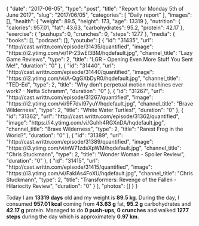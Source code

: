 {
    "date": "2017-06-05",
    "type": "post",
    "title": "Report for Monday 5th of June 2017",
    "slug": "2017\/06\/05",
    "categories": [
        "Daily report"
    ],
    "images": [],
    "health": {
        "weight": 89.5,
        "height": 173,
        "age": 13319
    },
    "nutrition": {
        "calories": 957.01,
        "fat": 43.63,
        "carbohydrates": 95.2,
        "protein": 42.17
    },
    "exercise": {
        "pushups": 0,
        "crunches": 0,
        "steps": 1277
    },
    "media": {
        "books": [],
        "podcast": [],
        "youtube": [
            {
                "id": "31435",
                "url": "http:\/\/cast.writtn.com\/episode\/31435\/quantified",
                "image": "https:\/\/i2.ytimg.com\/vi\/1P-23wEl3BM\/hqdefault.jpg",
                "channel_title": "Lazy Game Reviews",
                "type": 2,
                "title": "LGR - Opening Even More Stuff You Sent Me!",
                "duration": "0"
            },
            {
                "id": "31440",
                "url": "http:\/\/cast.writtn.com\/episode\/31440\/quantified",
                "image": "https:\/\/i2.ytimg.com\/vi\/A-QgGXbDyR0\/hqdefault.jpg",
                "channel_title": "TED-Ed",
                "type": 2,
                "title": "Why don't perpetual motion machines ever work? - Netta Schramm",
                "duration": "0"
            },
            {
                "id": "31267",
                "url": "http:\/\/cast.writtn.com\/episode\/31267\/quantified",
                "image": "https:\/\/i2.ytimg.com\/vi\/9F7dvI97yuY\/hqdefault.jpg",
                "channel_title": "Brave Wilderness",
                "type": 2,
                "title": "White Water Turtles!",
                "duration": "0"
            },
            {
                "id": "31362",
                "url": "http:\/\/cast.writtn.com\/episode\/31362\/quantified",
                "image": "https:\/\/i4.ytimg.com\/vi\/Guhh4RGXnDA\/hqdefault.jpg",
                "channel_title": "Brave Wilderness",
                "type": 2,
                "title": "Rarest Frog in the World?",
                "duration": "0"
            },
            {
                "id": "31389",
                "url": "http:\/\/cast.writtn.com\/episode\/31389\/quantified",
                "image": "https:\/\/i3.ytimg.com\/vi\/nW71zdsXpWM\/hqdefault.jpg",
                "channel_title": "Chris Stuckmann",
                "type": 2,
                "title": "Wonder Woman - Spoiler Review",
                "duration": "0"
            },
            {
                "id": "31415",
                "url": "http:\/\/cast.writtn.com\/episode\/31415\/quantified",
                "image": "https:\/\/i3.ytimg.com\/vi\/FakIAs4FoXU\/hqdefault.jpg",
                "channel_title": "Chris Stuckmann",
                "type": 2,
                "title": "Transformers: Revenge of the Fallen - Hilariocity Review",
                "duration": "0"
            }
        ],
        "photos": []
    }
}

Today I am <strong>13319 days</strong> old and my weight is <strong>89.5 kg</strong>. During the day, I consumed <strong>957.01 kcal</strong> coming from <strong>43.63 g</strong> fat, <strong>95.2 g</strong> carbohydrates and <strong>42.17 g</strong> protein. Managed to do <strong>0 push-ups</strong>, <strong>0 crunches</strong> and walked <strong>1277 steps</strong> during the day which is approximately <strong>0.97 km</strong>.